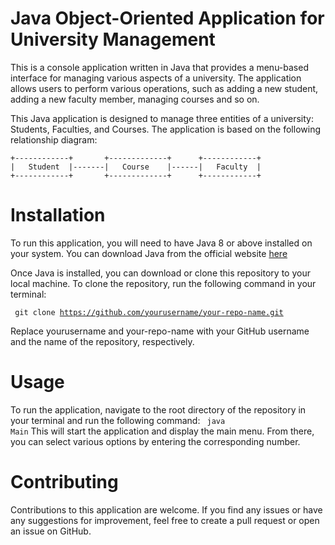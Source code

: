 # Java Object-Oriented Application for University Management
This is a console application written in Java that provides a menu-based interface for managing various aspects of a university. The application allows users to perform various operations, such as adding a new student, adding a new faculty member, managing courses and so on.

This Java application is designed to manage three entities of a university: Students, Faculties, and Courses. The application is based on the following relationship diagram:

    +------------+       +-------------+      +------------+
    |   Student  |-------|   Course    |------|   Faculty  |
    +------------+       +-------------+      +------------+ 

# Installation

To run this application, you will need to have Java 8 or above installed on your system. You can download Java from the official website [here](https://www.java.com/en/download/)

Once Java is installed, you can download or clone this repository to your local machine. To clone the repository, run the following command in your terminal:

<code> git clone https://github.com/yourusername/your-repo-name.git </code>

Replace yourusername and your-repo-name with your GitHub username and the name of the repository, respectively.

# Usage

To run the application, navigate to the root directory of the repository in your terminal and run the following command:
<code> java Main</code>
This will start the application and display the main menu. From there, you can select various options by entering the corresponding number.

# Contributing

Contributions to this application are welcome. If you find any issues or have any suggestions for improvement, feel free to create a pull request or open an issue on GitHub.
